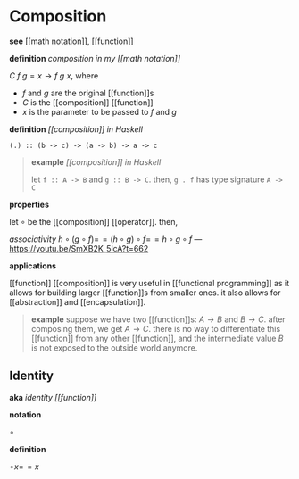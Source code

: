 # Composition

**see** [[math notation]], [[function]]

**definition** _composition in my [[math notation]]_

$C\ f\ g = x \rightarrow f\ g\ x$, where

- $f$ and $g$ are the original [[function]]s
- $C$ is the [[composition]] [[function]]
- $x$ is the parameter to be passed to $f$ and $g$

**definition** _[[composition]] in Haskell_

`(.) :: (b -> c) -> (a -> b) -> a -> c`

> **example** _[[composition]] in Haskell_
>
> let `f :: A -> B` and `g :: B -> C`. then, `g . f` has type signature `A -> C`

**properties**

let $\circ$ be the [[composition]] [[operator]]. then,

_associativity_ $h \circ (g \circ f) =\!= (h \circ g) \circ f =\!= h \circ g \circ f$ &mdash; <https://youtu.be/SmXB2K_5lcA?t=662>

**applications**

[[function]] [[composition]] is very useful in [[functional programming]] as it allows for building larger [[function]]s from smaller ones. it also allows for [[abstraction]] and [[encapsulation]].

> **example** suppose we have two [[function]]s: $A \to B$ and $B \to C$. after composing them, we get $A \to C$. there is no way to differentiate this [[function]] from any other [[function]], and the intermediate value $B$ is not exposed to the outside world anymore.

## Identity

**aka** _identity [[function]]_

**notation**

$\circ$

**definition**

$\circ x =\!= x$
